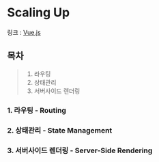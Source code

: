 # Scaling Up
링크 : [Vue.js](https://kr.vuejs.org/v2/guide/routing.html)

## 목차
> 1. 라우팅
> 2. 상태관리
> 3. 서버사이드 렌더링

### 1. 라우팅 - Routing
### 2. 상태관리 - State Management
### 3. 서버사이드 렌더링 - Server-Side Rendering